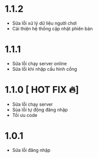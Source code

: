 # 1.1.2
- Sửa lỗi xử lý dữ liệu người chơi
- Cải thiện hệ thống cập nhật phiên bản
# 1.1.1
- Sửa lỗi chạy server online
- Sửa lỗi khi nhập cấu hình cổng
# 1.1.0 [ HOT FIX 🔥]
- Sửa lỗi chạy server
- Sủa lỗi tự động đăng nhập
- Tối ưu code 
# 1.0.1
- Sửa lỗi đăng nhập
